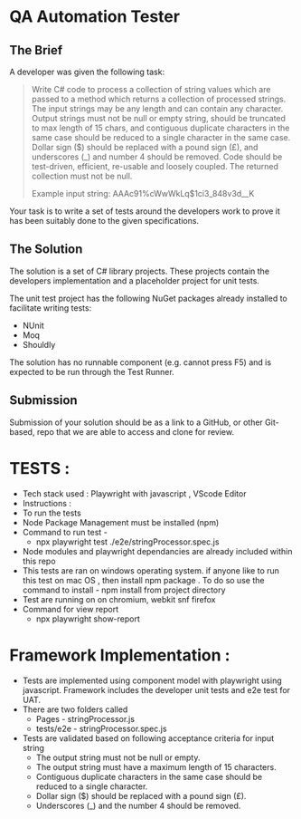 # QA Automation Tester

## The Brief

A developer was given the following task:


> Write C# code to process a collection of string values which are passed to a method which returns a collection of processed strings. The input strings may be any length and can contain any character. Output strings must not be null or empty string, should be truncated to max length of 15 chars, and contiguous duplicate characters in the same case should be reduced to a single character in the same case. Dollar sign ($) should be replaced with a pound sign (£), and underscores (_) and number 4 should be removed. Code should be test-driven, efficient, re-usable and loosely coupled. The returned collection must not be null.
>
> Example input string:  AAAc91%cWwWkLq$1ci3_848v3d__K

Your task is to write a set of tests around the developers work to prove it has been suitably done to the given specifications.

## The Solution

The solution is a set of C# library projects. These projects contain the developers implementation and a placeholder project for unit tests.

The unit test project  has the following NuGet packages already installed to facilitate writing tests:
- NUnit
- Moq
- Shouldly

The solution has no runnable component (e.g. cannot press F5) and is expected to be run through the Test Runner.

## Submission

Submission of your solution should be as a link to a GitHub, or other Git-based, repo that we are able to access and clone for review.

 # TESTS : 
 * Tech stack used : Playwright with javascript , VScode Editor
 * Instructions : 
 * To run the tests 
 * Node Package Management must be installed (npm)
 * Command to run test - 
      * npx playwright test ./e2e/stringProcessor.spec.js
 * Node modules and playwright dependancies are already included within this repo
 * This tests are ran on windows operating system. if anyone like to run this test on mac OS , then install npm package . To do so use the command to install - npm install from project directory
 * Test are running on on chromium, webkit snf firefox
 * Command for view report
    * npx playwright show-report
 # Framework Implementation :
 *  Tests are implemented using component model with playwright using javascript. Framework includes the developer unit tests and e2e test for UAT.
 *  There are two folders called 
      * Pages - stringProcessor.js
      * tests/e2e - stringProcessor.spec.js
 * Tests are validated based on following acceptance criteria for input string
     * The output string must not be null or empty.
     * The output string must have a maximum length of 15 characters.
     * Contiguous duplicate characters in the same case should be reduced to a single character.
     * Dollar sign ($) should be replaced with a pound sign (£).
     * Underscores (_) and the number 4 should be removed.
  
